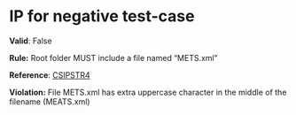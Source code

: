 # IP for negative test-case

**Valid**: False

**Rule:** Root folder MUST include a file named “METS.xml”

**Reference**: [CSIPSTR4](https://dilcisboard.github.io/E-ARK-CSIP/specification/implementation/structure/#CSIPSTR4)

**Violation:** File METS.xml has extra uppercase character in the middle of the filename  (MEATS.xml)